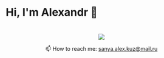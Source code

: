 # Hi, I'm Alexandr 👋

<div align="center" style="margin: 40px 0">
 </a>
   <a href="https://web-telegram.ru/#@AlexzKuz">
       <img src="https://img.shields.io/badge/Telegram-2CA5E0?style=for-the-badge&logo=telegram&logoColor=white"/>
   </a>
<p align='center'>
   📫 How to reach me: <a href='mailto:roman.beskrovnyy@gmail.com'>sanya.alex.kuz@mail.ru</a>
</p>
